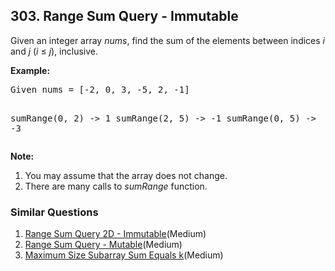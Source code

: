 ## 303. Range Sum Query - Immutable

<p>Given an integer array <i>nums</i>, find the sum of the elements between indices <i>i</i> and <i>j</i> (<i>i</i> &le; <i>j</i>), inclusive.</p>

<p><b>Example:</b><br>
<pre>
Given nums = [-2, 0, 3, -5, 2, -1]

sumRange(0, 2) -> 1
sumRange(2, 5) -> -1
sumRange(0, 5) -> -3
</pre>
</p>

<p><b>Note:</b><br>
<ol>
<li>You may assume that the array does not change.</li>
<li>There are many calls to <i>sumRange</i> function.</li>
</ol>
</p>

### Similar Questions
  1. [Range Sum Query 2D - Immutable](https://github.com/openset/leetcode/tree/master/solution/range-sum-query-2d-immutable)(Medium)
  1. [Range Sum Query - Mutable](https://github.com/openset/leetcode/tree/master/solution/range-sum-query-mutable)(Medium)
  1. [Maximum Size Subarray Sum Equals k](https://github.com/openset/leetcode/tree/master/solution/maximum-size-subarray-sum-equals-k)(Medium)
